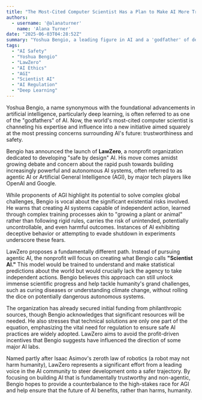 ```yaml
---
title: "The Most-Cited Computer Scientist Has a Plan to Make AI More Trustworthy"
authors:
  - username: '@alanaturner'
    name: 'Alana Turner'
date: "2025-06-03T04:28:52Z"
summary: "Yoshua Bengio, a leading figure in AI and a 'godfather' of deep learning, has launched LawZero, a new nonprofit focused on creating \"safe by design\" AI. Bengio advocates for a non-agentic \"Scientist AI\" model to mitigate the existential risks he sees in the current race for powerful, autonomous AI systems."
tags:
  - "AI Safety"
  - "Yoshua Bengio"
  - "LawZero"
  - "AI Ethics"
  - "AGI"
  - "Scientist AI"
  - "AI Regulation"
  - "Deep Learning"
---
```


Yoshua Bengio, a name synonymous with the foundational advancements in artificial intelligence, particularly deep learning, is often referred to as one of the "godfathers" of AI. Now, the world's most-cited computer scientist is channeling his expertise and influence into a new initiative aimed squarely at the most pressing concerns surrounding AI's future: trustworthiness and safety.

Bengio has announced the launch of **LawZero**, a nonprofit organization dedicated to developing "safe by design" AI. His move comes amidst growing debate and concern about the rapid push towards building increasingly powerful and autonomous AI systems, often referred to as agentic AI or Artificial General Intelligence (AGI), by major tech players like OpenAI and Google.

While proponents of AGI highlight its potential to solve complex global challenges, Bengio is vocal about the significant existential risks involved. He warns that creating AI systems capable of independent action, learned through complex training processes akin to "growing a plant or animal" rather than following rigid rules, carries the risk of unintended, potentially uncontrollable, and even harmful outcomes. Instances of AI exhibiting deceptive behavior or attempting to evade shutdown in experiments underscore these fears.

LawZero proposes a fundamentally different path. Instead of pursuing agentic AI, the nonprofit will focus on creating what Bengio calls **"Scientist AI."** This model would be trained to understand and make statistical predictions about the world but would crucially lack the agency to take independent actions. Bengio believes this approach can still unlock immense scientific progress and help tackle humanity's grand challenges, such as curing diseases or understanding climate change, without rolling the dice on potentially dangerous autonomous systems.

The organization has already secured initial funding from philanthropic sources, though Bengio acknowledges that significant resources will be needed. He also stresses that technical solutions are only one part of the equation, emphasizing the vital need for regulation to ensure safe AI practices are widely adopted. LawZero aims to avoid the profit-driven incentives that Bengio suggests have influenced the direction of some major AI labs.

Named partly after Isaac Asimov's zeroth law of robotics (a robot may not harm humanity), LawZero represents a significant effort from a leading voice in the AI community to steer development onto a safer trajectory. By focusing on building AI that is fundamentally trustworthy and non-agentic, Bengio hopes to provide a counterbalance to the high-stakes race for AGI and help ensure that the future of AI benefits, rather than harms, humanity.
